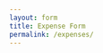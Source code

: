 ```yaml
---
layout: form
title: Expense Form
permalink: /expenses/
---
```

<div id="surveyContainer"></div>

<script type="text/javascript">

Survey.Survey.cssType = "bootstrap";

var surveyJSON = { surveyId: 'fa7c2809-a428-4311-b8f0-591d8fdf6cc5'}

function sendDataToServer(survey) {
    survey.sendResult('a4967044-202c-45f7-b055-072a93642a8c');
}

var survey = new Survey.Model(surveyJSON, "surveyContainer");
survey.onComplete.add(function (sender, options) {
    //Show message about "Saving..." the results
    options.showDataSaving();//you may pass a text parameter to show your own text
    console.log(sender.data)
    $.ajax({
      type: 'POST',
      url: "https://script.google.com/macros/s/AKfycbwM1uSHvNl7BxnzWqK-0lBYpGyNrMQIZR_8CPkQVPulSTdgjvI/exec",
      data: JSON.stringify(sender.data),
      complete: (data) => {
        console.log(data);
        options.showDataSavingSuccess();
      },
      dataType: "json"
    });
});





</script>
